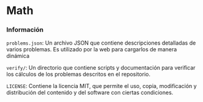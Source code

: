 # Math

### Información

`problems.json`: Un archivo JSON que contiene descripciones detalladas de varios problemas.  Es utilizado por la web para cargarlos de manera dinámica

`verify/`: Un directorio que contiene scripts y documentación para verificar los cálculos de los problemas descritos en el repositorio.

`LICENSE`: Contiene la licencia MIT, que permite el uso, copia, modificación y distribución del contenido y del software con ciertas condiciones.